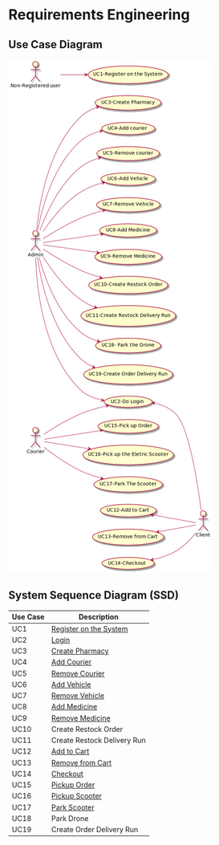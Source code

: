 # Requirements Engineering

## Use Case Diagram

![UCDiagram.png](UCDiagram.png)

## System Sequence Diagram (SSD)

| Use Case | Description                                            |
| -------- | ------------------------------------------------------ |
| UC1      | [Register on the System](UC1/UC1_RegisterUser.md)      |
| UC2      | [Login](UC2/UC2_Login.md)                              |
| UC3      | [Create Pharmacy](UC3_CreatePharmacy.md)               |
| UC4      | [Add Courier](UC4/UC4_AddCourier.md)                   |
| UC5      | [Remove Courier](UC5/UC5_RemoveCourier.md)             |
| UC6      | [Add Vehicle](UC6/UC6_AddVehicle.md)                   |
| UC7      | [Remove Vehicle](UC7/UC7_RemoveVehicle.md)             |
| UC8      | [Add Medicine](UC8/UC8_AddMedicine.md)                 |
| UC9      | [Remove Medicine](UC9/UC9_RemoveMedicine.md)           |
| UC10     | Create Restock Order                                   |
| UC11     | Create Restock Delivery Run                            |
| UC12     | [Add to Cart](UC12/UC12_AddToCart.md)                  |
| UC13     | [Remove from Cart](UC13/UC13_RemoveProductFromCart.md) |
| UC14     | [Checkout](UC14/UC14_Checkout.md)                      |
| UC15     | [Pickup Order](UC15/UC15_PickUpOrder.md)               |
| UC16     | [Pickup Scooter](UC16/UC16_PickUpTheEletricScooter.md) |
| UC17     | [Park Scooter](UC17/UC17_ParkTheScooter.md)            |
| UC18     | Park Drone                                             |
| UC19     | Create Order Delivery Run                              |

